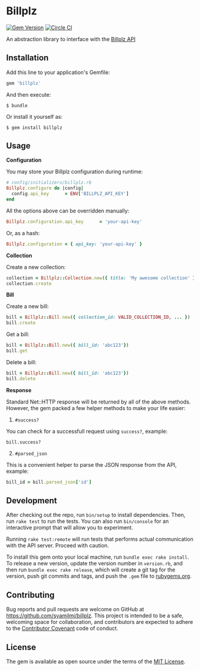 # Billplz

[![Gem Version](https://badge.fury.io/rb/billplz.svg)](https://badge.fury.io/rb/billplz)
[![Circle CI](https://circleci.com/gh/syamilmj/billplz.svg?style=shield&circle-token=:circle-token)](https://circleci.com/gh/syamilmj/billplz)

An abstraction library to interface with the [Billplz API](https://www.billplz.com/api)

## Installation

Add this line to your application's Gemfile:

```ruby
gem 'billplz'
```

And then execute:

    $ bundle

Or install it yourself as:

    $ gem install billplz

## Usage

**Configuration**

You may store your Billplz configuration during runtime:

```ruby
# config/initializers/billplz.rb
Billplz.configure do |config|
  config.api_key      = ENV['BILLPLZ_API_KEY']
end
```

All the options above can be overridden manually:

```ruby
Billplz.configuration.api_key      = 'your-api-key'
```

Or, as a hash:

```ruby
Billplz.configuration = { api_key: 'your-api-key' }
```

**Collection**

Create a new collection:

```ruby
collection = Billplz::Collection.new({ title: 'My awesome collection' })
collection.create
```

**Bill**

Create a new bill:

```ruby
bill = Billplz::Bill.new({ collection_id: VALID_COLLECTION_ID, ... })
bill.create
```

Get a bill:

```ruby
bill = Billplz::Bill.new({ bill_id: 'abc123'})
bill.get
```

Delete a bill:

```ruby
bill = Billplz::Bill.new({ bill_id: 'abc123'})
bill.delete
```

**Response**

Standard Net::HTTP response will be returned by all of the above methods. However, the gem packed a few helper methods to make your life easier:

1. `#success?`

You can check for a successfull request using `success?`, example:

```
bill.success?
```

2. `#parsed_json`

This is a convenient helper to parse the JSON response from the API, example:

```ruby
bill_id = bill.parsed_json['id']
```

## Development

After checking out the repo, run `bin/setup` to install dependencies. Then, run `rake test` to run the tests. You can also run `bin/console` for an interactive prompt that will allow you to experiment.

Running `rake test:remote` will run tests that performs actual communication with the API server. Proceed with caution.

To install this gem onto your local machine, run `bundle exec rake install`. To release a new version, update the version number in `version.rb`, and then run `bundle exec rake release`, which will create a git tag for the version, push git commits and tags, and push the `.gem` file to [rubygems.org](https://rubygems.org).

## Contributing

Bug reports and pull requests are welcome on GitHub at https://github.com/syamilmj/billplz. This project is intended to be a safe, welcoming space for collaboration, and contributors are expected to adhere to the [Contributor Covenant](http://contributor-covenant.org) code of conduct.

## License

The gem is available as open source under the terms of the [MIT License](http://opensource.org/licenses/MIT).
